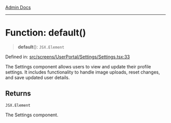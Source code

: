 [Admin Docs](/)

***

# Function: default()

> **default**(): `JSX.Element`

Defined in: [src/screens/UserPortal/Settings/Settings.tsx:33](https://github.com/gautam-divyanshu/talawa-admin/blob/d5fea688542032271211cd43ee86c7db0866bcc0/src/screens/UserPortal/Settings/Settings.tsx#L33)

The Settings component allows users to view and update their profile settings.
It includes functionality to handle image uploads, reset changes, and save updated user details.

## Returns

`JSX.Element`

The Settings component.
